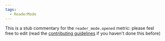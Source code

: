 ```yaml
---
tags:
  - ReaderMode
---
```


This is a stub commentary for the `reader_mode.opened` metric: please feel free to edit (read the
[contributing guidelines](https://github.com/mozilla/glean-annotations/blob/main/CONTRIBUTING.md)
if you haven't done this before)
